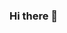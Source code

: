 ### Hi there 👋

<!--
**Jhorunn/Jhorunn** is a ✨ _special_ ✨ repository because its `README.md` (this file) appears on your GitHub profile.

Here are some ideas to get you started:

-## 🔭 I’m currently working on Web Apps
- 🌱 I’m currently learning Movile Development
- 💬 Ask me about Asp.Net tecnologies
- 📫 How to reach me: crperezz92@gmail.com
- ⚡ Fun fact: Not Computer Degree
-->
